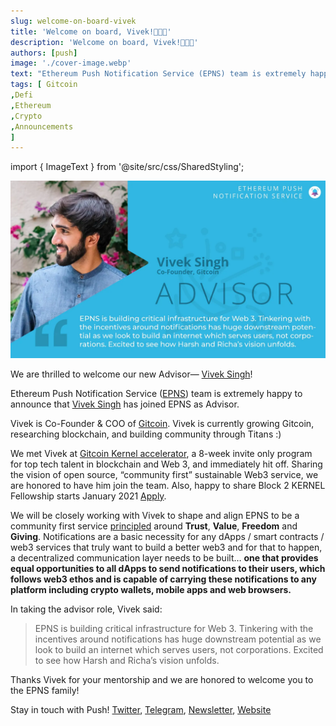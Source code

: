 ```yaml
---
slug: welcome-on-board-vivek
title: 'Welcome on board, Vivek!💖💖💖'
description: 'Welcome on board, Vivek!💖💖💖'
authors: [push]
image: './cover-image.webp'
text: "Ethereum Push Notification Service (EPNS) team is extremely happy to announce that Vivek Singh has joined EPNS as Advisor."
tags: [ Gitcoin
,Defi
,Ethereum
,Crypto
,Announcements
]
---
```


import { ImageText } from '@site/src/css/SharedStyling';

![Cover Image of Welcome on board, Vivek!💖💖💖](./cover-image.webp)

<!--truncate-->

We are thrilled to welcome our new Advisor— [Vivek Singh](https://twitter.com/vsinghdothings)!

Ethereum Push Notification Service ([EPNS](https://epns.io/)) team is extremely happy to announce that [Vivek Singh](https://twitter.com/vsinghdothings) has joined EPNS as Advisor.

Vivek is Co-Founder & COO of [Gitcoin](https://twitter.com/Gitcoin). Vivek is currently growing Gitcoin, researching blockchain, and building community through Titans :)

We met Vivek at [Gitcoin Kernel accelerator](https://twitter.com/Sim_Pop/status/1281269625729306624), a 8-week invite only program for top tech talent in blockchain and Web 3, and immediately hit off. Sharing the vision of open source, “community first” sustainable Web3 service, we are honored to have him join the team. Also, happy to share Block 2 KERNEL Fellowship starts January 2021 [Apply](https://apply.kernel.community/).

We will be closely working with Vivek to shape and align EPNS to be a community first service [principled](https://kernel.community/) around **Trust**, **Value**, **Freedom** and **Giving**. Notifications are a basic necessity for any dApps / smart contracts / web3 services that truly want to build a better web3 and for that to happen, a decentralized communication layer needs to be built… **one that provides equal opportunities to all dApps to send notifications to their users, which follows web3 ethos and is capable of carrying these notifications to any platform including crypto wallets, mobile apps and web browsers.**

In taking the advisor role, Vivek said:

> EPNS is building critical infrastructure for Web 3. Tinkering with the incentives around notifications has huge downstream potential as we look to build an internet which serves users, not corporations. Excited to see how Harsh and Richa’s vision unfolds.

Thanks Vivek for your mentorship and we are honored to welcome you to the EPNS family!

Stay in touch with Push! [Twitter](http://x.com/pushprotocol), [Telegram](https://t.me/epnsproject), [Newsletter](https://epns.substack.com/), [Website](http://epns.io)

